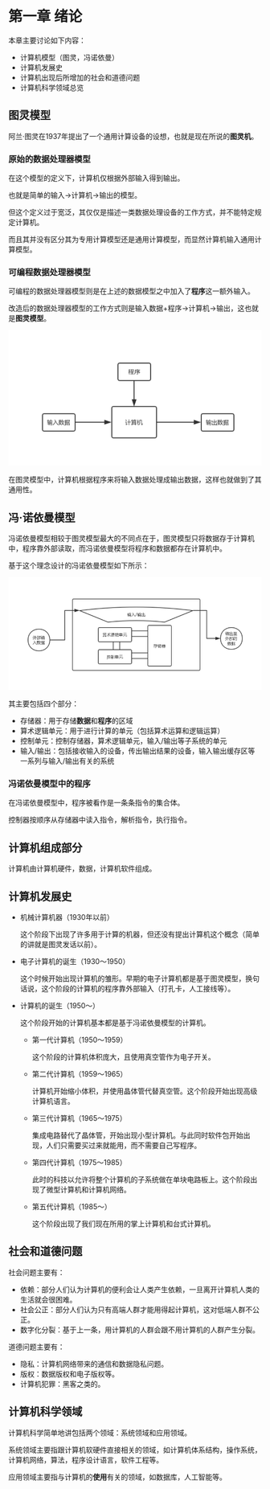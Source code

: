 # 第一章 绪论

本章主要讨论如下内容：

* 计算机模型（图灵，冯诺依曼）
* 计算机发展史
* 计算机出现后所增加的社会和道德问题
* 计算机科学领域总览

## 图灵模型

阿兰·图灵在1937年提出了一个通用计算设备的设想，也就是现在所说的**图灵机**。

### 原始的数据处理器模型

在这个模型的定义下，计算机仅根据外部输入得到输出。

也就是简单的输入-&gt;计算机-&gt;输出的模型。

但这个定义过于宽泛，其仅仅是描述一类数据处理设备的工作方式，并不能特定规定计算机。

而且其并没有区分其为专用计算模型还是通用计算模型，而显然计算机输入通用计算模型。

### 可编程数据处理器模型

可编程的数据处理器模型则是在上述的数据模型之中加入了**程序**这一额外输入。

改造后的数据处理器模型的工作方式则是输入数据+程序-&gt;计算机-&gt;输出，这也就是**图灵模型**。

![](../.gitbook/assets/1.png)

在图灵模型中，计算机根据程序来将输入数据处理成输出数据，这样也就做到了其通用性。

## 冯·诺依曼模型

冯诺依曼模型相较于图灵模型最大的不同点在于，图灵模型只将数据存于计算机中，程序靠外部读取，而冯诺依曼模型将程序和数据都存在计算机中。

基于这个理念设计的冯诺依曼模型如下所示：

![](../.gitbook/assets/2.png)

其主要包括四个部分：

* 存储器：用于存储**数据**和**程序**的区域
* 算术逻辑单元：用于进行计算的单元（包括算术运算和逻辑运算）
* 控制单元：控制存储器，算术逻辑单元，输入/输出等子系统的单元
* 输入/输出：包括接收输入的设备，传出输出结果的设备，输入输出缓存区等一系列与输入/输出有关的系统

### 冯诺依曼模型中的程序

在冯诺依曼模型中，程序被看作是一条条指令的集合体。

控制器按顺序从存储器中读入指令，解析指令，执行指令。

## 计算机组成部分

计算机由计算机硬件，数据，计算机软件组成。

## 计算机发展史

* 机械计算机器（1930年以前）

  这个阶段下出现了许多用于计算的机器，但还没有提出计算机这个概念（简单的讲就是图灵发话以前）。

* 电子计算机的诞生（1930～1950）

  这个时候开始出现计算机的雏形。早期的电子计算机都是基于图灵模型，换句话说，这个阶段的计算机的程序靠外部输入（打孔卡，人工接线等）。

* 计算机的诞生（1950～）

  这个阶段开始的计算机基本都是基于冯诺依曼模型的计算机。

  * 第一代计算机（1950～1959）

    这个阶段的计算机体积庞大，且使用真空管作为电子开关。

  * 第二代计算机（1959～1965）

    计算机开始缩小体积，并使用晶体管代替真空管。这个阶段开始出现高级计算机语言。

  * 第三代计算机（1965～1975）

    集成电路替代了晶体管，开始出现小型计算机。与此同时软件包开始出现，人们只需要买过来就能用，而不需要自己写程序。

  * 第四代计算机（1975～1985）

    此时的科技以允许将整个计算机的子系统做在单块电路板上。这个阶段出现了微型计算机和计算机网络。

  * 第五代计算机（1985～）

    这个阶段出现了我们现在所用的掌上计算机和台式计算机。

## 社会和道德问题

社会问题主要有：

* 依赖：部分人们认为计算机的便利会让人类产生依赖，一旦离开计算机人类的生活就会很困难。
* 社会公正：部分人们认为只有高端人群才能用得起计算机，这对低端人群不公正。
* 数字化分裂：基于上一条，用计算机的人群会跟不用计算机的人群产生分裂。

道德问题主要有：

* 隐私：计算机网络带来的通信和数据隐私问题。
* 版权：数据版权和电子版权等。
* 计算机犯罪：黑客之类的。

## 计算机科学领域

计算机科学简单地讲包括两个领域：系统领域和应用领域。

系统领域主要指跟计算机软硬件直接相关的领域，如计算机体系结构，操作系统，计算机网络，算法，程序设计语言，软件工程等。

应用领域主要指与计算机的**使用**有关的领域，如数据库，人工智能等。

